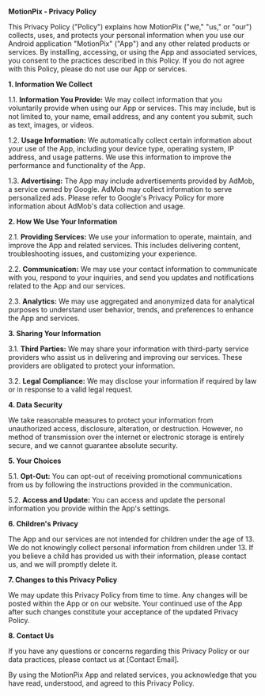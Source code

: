 **MotionPix - Privacy Policy**

This Privacy Policy ("Policy") explains how MotionPix ("we," "us," or "our") collects, uses, and protects your personal information when you use our Android application "MotionPix" ("App") and any other related products or services. By installing, accessing, or using the App and associated services, you consent to the practices described in this Policy. If you do not agree with this Policy, please do not use our App or services.

**1. Information We Collect**

1.1. **Information You Provide:** We may collect information that you voluntarily provide when using our App or services. This may include, but is not limited to, your name, email address, and any content you submit, such as text, images, or videos.

1.2. **Usage Information:** We automatically collect certain information about your use of the App, including your device type, operating system, IP address, and usage patterns. We use this information to improve the performance and functionality of the App.

1.3. **Advertising:** The App may include advertisements provided by AdMob, a service owned by Google. AdMob may collect information to serve personalized ads. Please refer to Google's Privacy Policy for more information about AdMob's data collection and usage.

**2. How We Use Your Information**

2.1. **Providing Services:** We use your information to operate, maintain, and improve the App and related services. This includes delivering content, troubleshooting issues, and customizing your experience.

2.2. **Communication:** We may use your contact information to communicate with you, respond to your inquiries, and send you updates and notifications related to the App and our services.

2.3. **Analytics:** We may use aggregated and anonymized data for analytical purposes to understand user behavior, trends, and preferences to enhance the App and services.

**3. Sharing Your Information**

3.1. **Third Parties:** We may share your information with third-party service providers who assist us in delivering and improving our services. These providers are obligated to protect your information.

3.2. **Legal Compliance:** We may disclose your information if required by law or in response to a valid legal request.

**4. Data Security**

We take reasonable measures to protect your information from unauthorized access, disclosure, alteration, or destruction. However, no method of transmission over the internet or electronic storage is entirely secure, and we cannot guarantee absolute security.

**5. Your Choices**

5.1. **Opt-Out:** You can opt-out of receiving promotional communications from us by following the instructions provided in the communication.

5.2. **Access and Update:** You can access and update the personal information you provide within the App's settings.

**6. Children's Privacy**

The App and our services are not intended for children under the age of 13. We do not knowingly collect personal information from children under 13. If you believe a child has provided us with their information, please contact us, and we will promptly delete it.

**7. Changes to this Privacy Policy**

We may update this Privacy Policy from time to time. Any changes will be posted within the App or on our website. Your continued use of the App after such changes constitute your acceptance of the updated Privacy Policy.

**8. Contact Us**

If you have any questions or concerns regarding this Privacy Policy or our data practices, please contact us at [Contact Email].

By using the MotionPix App and related services, you acknowledge that you have read, understood, and agreed to this Privacy Policy.
